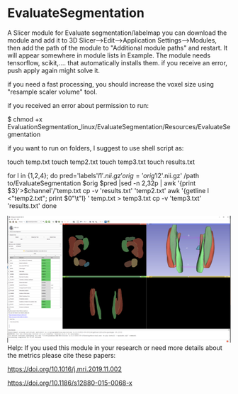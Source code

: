 # EvaluateSegmentation
A Slicer module for Evaluate segmentation/labelmap
you can download the module and add it to 3D Slicer-->Edit-->Application Settings-->Modules, then add the path of the module to "Additional module paths" and restart. It will appear somewhere in module lists in Example.
The module needs tensorflow, scikit,.... that automatically installs them. if you receive an error, push apply again might solve it.

if you need a fast processing, you should increase the voxel size using "resample scaler volume" tool.

if you received an error about permission to run: 

$ chmod +x EvaluationSegmentation_linux/EvaluateSegmentation/Resources/EvaluateSegmentation

if you want to run on folders, I suggest to use shell script as:

touch temp.txt
touch temp2.txt
touch temp3.txt
touch results.txt

for l in {1,2,4}; do 
    pred='labels'$l1'.nii.gz'
    orig='orig'$l2'.nii.gz'
    /path to/EvaluateSegmentation $orig $pred |sed -n 2,32p | awk '{print $3}'>$channel'/'temp.txt
	    cp -v  'results.txt' 'temp2.txt'
	    awk '{getline l <"temp2.txt"; print $0"\t"l} ' temp.txt > temp3.txt
	    cp -v 'temp3.txt' 'results.txt'	
done


![Alt text](Screenshot1.jpg?raw=true "Using Slicer for label evaluation")
Help:
If you used this module in your research or need more details about the metrics please cite these papers:


https://doi.org/10.1016/j.mri.2019.11.002 

https://doi.org/10.1186/s12880-015-0068-x
